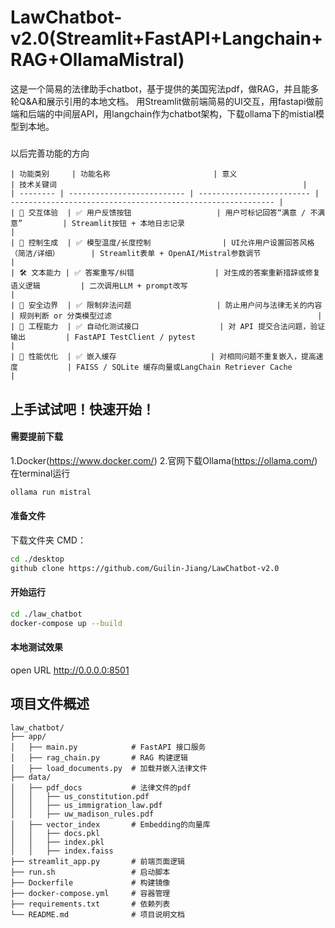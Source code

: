 # LawChatbot-v2.0(Streamlit+FastAPI+Langchain+RAG+OllamaMistral)
这是一个简易的法律助手chatbot，基于提供的美国宪法pdf，做RAG，并且能多轮Q&A和展示引用的本地文档。
用Streamlit做前端简易的UI交互，用fastapi做前端和后端的中间层API，用langchain作为chatbot架构，下载ollama下的mistial模型到本地。

#####
以后完善功能的方向
```text
| 功能类别     | 功能名称                       | 意义                        | 技术关键词                                                       |
| -------- | -------------------------- | ------------------------- | ----------------------------------------------------------- |
| 🧩 交互体验  | ✅ 用户反馈按钮                   | 用户可标记回答“满意 / 不满意”         | Streamlit按钮 + 本地日志记录                                        |
| 💬 控制生成  | ✅ 模型温度/长度控制                | UI允许用户设置回答风格（简洁/详细）       | Streamlit表单 + OpenAI/Mistral参数调节                            |
| 🛠️ 文本能力 | ✅ 答案重写/纠错                  | 对生成的答案重新措辞或修复语义逻辑         | 二次调用LLM + prompt改写                                          |
| 🔐 安全边界  | ✅ 限制非法问题                   | 防止用户问与法律无关的内容             | 规则判断 or 分类模型过滤                                              |
| 🧪 工程能力  | ✅ 自动化测试接口                  | 对 API 提交合法问题，验证输出         | FastAPI TestClient / pytest                                 |
| 🚀 性能优化  | ✅ 嵌入缓存                     | 对相同问题不重复嵌入，提高速度           | FAISS / SQLite 缓存向量或LangChain Retriever Cache               |
```

## 上手试试吧！快速开始！
#### 需要提前下载
1.Docker(https://www.docker.com/)
2.官网下载Ollama(https://ollama.com/) 
  在terminal运行
  ```bash
  ollama run mistral
  ```

#### 准备文件
下载文件夹 CMD：
```bash
cd ./desktop
github clone https://github.com/Guilin-Jiang/LawChatbot-v2.0
```

#### 开始运行
```bash
cd ./law_chatbot
docker-compose up --build
```

#### 本地测试效果
open URL http://0.0.0.0:8501

## 项目文件概述
```text
law_chatbot/
├── app/
│   ├── main.py            # FastAPI 接口服务
│   ├── rag_chain.py       # RAG 构建逻辑
│   ├── load_documents.py  # 加载并嵌入法律文件
├── data/
│   ├── pdf_docs           # 法律文件的pdf
│   │   ├── us_constitution.pdf
│   │   ├── us_immigration_law.pdf
│   │   ├── uw_madison_rules.pdf
│   ├── vector_index       # Embedding的向量库
│   │   ├── docs.pkl
│   │   ├── index.pkl
│   │   ├── index.faiss
├── streamlit_app.py       # 前端页面逻辑
├── run.sh                 # 启动脚本
├── Dockerfile             # 构建镜像
├── docker-compose.yml     # 容器管理
├── requirements.txt       # 依赖列表
└── README.md              # 项目说明文档
```
